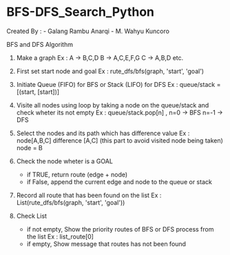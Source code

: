# BFS-DFS_Search_Python

Created By : - Galang Rambu Anarqi - M. Wahyu Kuncoro

BFS and DFS Algorithm

1. Make a graph 
    Ex : A -> B,C,D B -> A,C,E,F,G C -> A,B,D etc.

2. First set start node and goal 
    Ex : rute_dfs/bfs(graph, 'start', 'goal')

3. Initiate Queue (FIFO) for BFS or Stack (LIFO) for DFS
    Ex : queue/stack = [(start, [start])]

4. Visite all nodes using loop by taking a node on the queue/stack and check wheter its not empty 
    Ex : queue/stack.pop[n] , n=0 -> BFS n=-1 -> DFS

5. Select the nodes and its path which has difference value 
    Ex : node[A,B,C] difference [A,C] (this part to avoid visited node being taken) node = B

6. Check the node wheter is a GOAL
   - if TRUE, return route (edge + node)
   - if False, append the current edge and node to the queue or stack

7. Record all route that has been found on the list 
    Ex : List(rute_dfs/bfs(graph, 'start', 'goal'))

8. Check List
   - if not empty, Show the priority routes of BFS or DFS process from the list Ex : list_route[0]
   - if empty, Show message that routes has not been found
